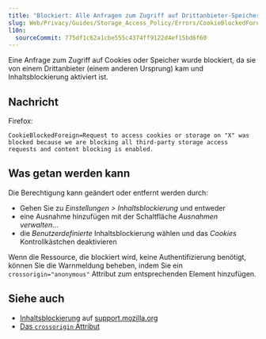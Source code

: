 ```yaml
---
title: "Blockiert: Alle Anfragen zum Zugriff auf Drittanbieter-Speicher"
slug: Web/Privacy/Guides/Storage_Access_Policy/Errors/CookieBlockedForeign
l10n:
  sourceCommit: 775df1c62a1cbe555c4374ff9122d4ef15bd6f60
---
```


Eine Anfrage zum Zugriff auf Cookies oder Speicher wurde blockiert, da sie von einem Drittanbieter (einem anderen Ursprung) kam und Inhaltsblockierung aktiviert ist.

## Nachricht

Firefox:

```plain
CookieBlockedForeign=Request to access cookies or storage on "X" was blocked because we are blocking all third-party storage access requests and content blocking is enabled.
```

## Was getan werden kann

Die Berechtigung kann geändert oder entfernt werden durch:

- Gehen Sie zu _Einstellungen > Inhaltsblockierung_ und entweder
- eine Ausnahme hinzufügen mit der Schaltfläche _Ausnahmen verwalten_…
- die _Benutzerdefinierte_ Inhaltsblockierung wählen und das _Cookies_ Kontrollkästchen deaktivieren

Wenn die Ressource, die blockiert wird, keine Authentifizierung benötigt, können Sie die Warnmeldung beheben, indem Sie ein `crossorigin="anonymous"` Attribut zum entsprechenden Element hinzufügen.

## Siehe auch

- [Inhaltsblockierung](https://support.mozilla.org/en-US/kb/content-blocking) auf [support.mozilla.org](https://support.mozilla.org/)
- [Das `crossorigin` Attribut](/de/docs/Web/HTML/Attributes/crossorigin)
